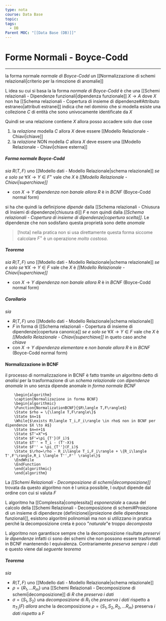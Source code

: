 ```yaml
---
type: nota
course: Data Base
topic: 
tags:
  - DB
Parent MOC: "[[Data Base (DB)]]"
---
```


# Forme Normali - Boyce-Codd
---
la forma normale _normale di Boyce-Codd_  un [[Normalizzazione di schemi relazionali|criterio per la rimozione di anomalie]]

L idea su cui si basa la la forma _normale di Boyce-Codd_ è che una [[Schemi relazionali - Dipendenze funzionali|dipendenza funzionale]] $X \rightarrow A$ dove $X$ non ha [[Schema relazionali - Copertura di insieme di dipendenze#Attributo estraneo|attributi estranei]] indica che nel dominio che si modella esiste una collezione $C$ di entità che sono univocamente identificate da $X$


Quindi se una relazione contiene $X$ allora posso accadere solo due cose
1. la _relazione_ modella $C$ allora $X$ deve essere [[Modello Relazionale - Chiavi|chiave]]
2. la _relazione_ NON modella $C$ allora $X$ deve essere una [[Modello Relazionale - Chiavi|chiave esterna]]


##### Forma normale Boyce-Codd
_sia_ $R\langle T,F\rangle$ uno [[Modello dati - Modello Relazionale|schema relazionale]]
_se e solo se_ $\forall X\to Y \in F^+$  vale che $X$ è _[[Modello Relazionale - Chiavi|superchiave]]_ 
- con $X \to Y$ _dipendenza non banale_
_allora_ $R$ è in _BCNF_ (Boyce-Codd normal form)


si ha che quindi la definizione _dipende_ dalla [[Schema relazionali - Chiusura di Insiemi di dipendenze|chiusura  di]] $F$ e non quindi dalla _[[Schema relazionali - Copertura di insieme di dipendenze|copertura scelta]]_.
Le dipendenze che non sodisfano questa proprietà sono dette _anomale_
> [!nota]
> nella pratica non si usa direttamente questa forma siccome calcolare $F^+$ è un operazione _molto costosa_.

##### Teorema
_sia_ $R\langle T,F\rangle$ uno [[Modello dati - Modello Relazionale|schema relazionale]]
_se e solo se_ $\forall X\to Y \in F$  vale che $X$ è _[[Modello Relazionale - Chiavi|superchiave]]_ 
- con $X \to Y$ _dipendenza non banale_
_allora_ $R$ è in _BCNF_ (Boyce-Codd normal form)

##### Corollario
_sia_
- $R\langle T,F\rangle$ uno [[Modello dati - Modello Relazionale|schema relazionale]]
- $F$ in forma di [[Schema relazionali - Copertura di insieme di dipendenze|copertura canonica]]
_se e solo se_  $\forall X\to Y \in F$  vale che $X$ è _[[Modello Relazionale - Chiavi|superchiave]]_ in queto caso anche _chiave_
- con $X \to Y$ _dipendenza elementare_ e _non banale_
_allora_ $R$ è in _BCNF_ (Boyce-Codd normal form)



#### Normalizzazione in BCNF
il processo di normalizzazione in BCNF è fatto tramite un algoritmo detto di _analisi_ per la trasformazione di un _schema relazionale_ con _dipendenze anomale_ in uno senza dipende anomale in _forma normale BCNF_

```pseudo
	\begin{algorithm}
	\caption{Normalizazione in forma BCNF}
	\begin{algorithmic}
	\Function{NormalizationBCNF}{$R\langle T,F\rangle$}
	\State $rho = \{\langle T,F\rangle\}$
	\State $n=1$
	\While{$\exists R\langle T_i,F_i\rangle \in rho$ non in BCNF per dipendenze $X \to A$}
	\State $n=n+1$
	\State $T'=X^+$
	\State $F'=\pi_{T'}(F_i)$
	\State $T'' = T_i - (T'-X)$
	\State $F'' = \pi_{T''}(F_i)$
	\State $\rho=\rho - R_i\langle T_i,F_i\rangle + \{R_i\langle T',F'\rangle,R_i \langle T'',F'' \rangle\}$
	\EndWhile
	\EndFunction
	\end{algorithmic}
	\end{algorithm}
```
La _[[Schemi Relazionali - Decomposizione di schemi|decomposizione]]_ trovata da questo algoritmo non è l unica possibile, l output dipende dal ordine con cui si valuta $F$

L algoritmo ha [[Complessita|complessita]] _esponenziale_ a causa del calcolo della [[Schemi Relazionali - Decomposizione di schemi#Proiezione di un insieme di dipendenze (definizione)|proiezione delle dipendenze funzionali]], esistono algoritmi polinomiali ma non si utilizzano in pratica perché la decomposizione creta è poco "_naturale_"e troppo _decomposta_

L algoritmo non garantisce sempre che la decomposizione risultate _preservi le dipendenze_ infatti ci sono dei schemi che non possono essere trasformati in BCNF mantenendo l equivalenza.
Contrariamente _preserva sempre i dati_ e questo viene dal _seguente teorema_

##### Teorema
_sia_
- $R\langle T,F\rangle$ uno [[Modello dati - Modello Relazionale|schema relazionale]]
- $\rho= \{ R_1,\dots R_m \}$ una [[Schemi Relazionali - Decomposizione di schemi|decomposizione]] di $R$ che _preserva i dati_
- $\sigma=\{ S_1,S_2 \}$ una _decomposizione_ di $R_1$ che _preserva i dati_ rispetto a $\pi_{T_1}(F)$
_allora_ anche la decomposizione $\rho = \{ S_1,S_2,R_2,\dots R_m \}$ preserva _i dati rispetto_ a $F$
